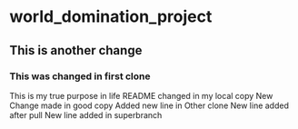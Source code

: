 # world_domination_project
## This is another change
### This was changed in first clone
This is my true purpose in life
README changed in my local copy
New Change made in good copy
Added new line in Other clone
New line added after pull
New line added in superbranch
